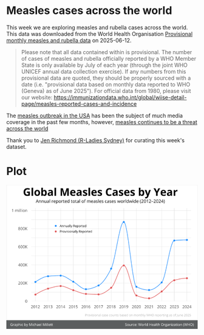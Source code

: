 # Measles cases across the world

This week we are exploring measles and rubella cases across the world. This data was downloaded from 
the World Health Organisation [Provisional monthly measles and rubella data](https://immunizationdata.who.int/global?topic=Provisional-measles-and-rubella-data&location=) on 
2025-06-12. 

> Please note that all data contained within is provisional. The number of cases of measles and 
> rubella officially reported by a WHO Member State is only available by July of each year 
> (through the joint WHO UNICEF annual data collection exercise). If any numbers from this provisional
> data are quoted, they should be properly sourced with a date (i.e. "provisional data based on 
> monthly data reported to WHO (Geneva) as of June 2025"). For official data from 1980, please visit our website: 
> https://immunizationdata.who.int/global/wiise-detail-page/measles-reported-cases-and-incidence


The [measles outbreak in the USA](https://abcnews.go.com/Health/measles-cases-reach-1046-us-infections-confirmed-30/story?id=122108194) 
has been the subject of much media coverage in the past few months, however, [measles continues to be a threat across the world](https://www.cdc.gov/global-measles-vaccination/data-research/global-measles-outbreaks/index.html)

Thank you to [Jen Richmond (R-Ladies Sydney)](https://github.com/jenrichmond) for curating this week's dataset.

# Plot

![Measles Cases Plot](measles_plot.png)
